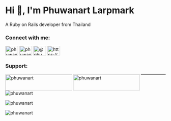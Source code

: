 # Hi 👋, I'm Phuwanart Larpmark

A Ruby on Rails developer from Thailand

### Connect with me:

<p align="left">
<a href="https://dev.to/phuwanart" target="blank"><img align="center" src="https://raw.githubusercontent.com/rahuldkjain/github-profile-readme-generator/master/src/images/icons/Social/devto.svg" alt="phuwanart" height="30" width="40" /></a>
<a href="https://linkedin.com/in/phuwanart" target="blank"><img align="center" src="https://raw.githubusercontent.com/rahuldkjain/github-profile-readme-generator/master/src/images/icons/Social/linked-in-alt.svg" alt="phuwanart" height="30" width="40" /></a>
<a href="https://medium.com/@phuwanart" target="blank"><img align="center" src="https://raw.githubusercontent.com/rahuldkjain/github-profile-readme-generator/master/src/images/icons/Social/medium.svg" alt="@phuwanart" height="30" width="40" /></a>
<a href="/https://phuwanart.github.io/feed.xml" target="blank"><img align="center" src="https://raw.githubusercontent.com/rahuldkjain/github-profile-readme-generator/master/src/images/icons/Social/rss.svg" alt="https://phuwanart.github.io/feed.xml" height="30" width="40" /></a>
</p>

### Support:
<p><a href="https://www.buymeacoffee.com/phuwanart"> <img align="left" src="https://cdn.buymeacoffee.com/buttons/v2/default-yellow.png" height="50" width="210" alt="phuwanart" /></a>

<a href="https://ko-fi.com/phuwanart">
<img align="left" src="https://cdn.ko-fi.com/cdn/kofi3.png?v=3" height="50" width="210" alt="phuwanart" /></a>
</p>


-------

<p><img align="center" src="https://github-readme-stats.vercel.app/api/top-langs?username=phuwanart&show_icons=true&locale=en&layout=compact" alt="phuwanart" /></p>

<p><img align="center" src="https://github-readme-stats.vercel.app/api?username=phuwanart&show_icons=true&locale=en" alt="phuwanart" /></p>

<p><img align="center" src="https://github-readme-streak-stats.herokuapp.com/?user=phuwanart&" alt="phuwanart" /></p>
